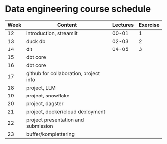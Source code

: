 # Data engineering course schedule


| **Week** | **Content**                                               | **Lectures** | **Exercise** |
| -------- | --------------------------------------------------------- | ------------ | ------------ |
| 12       | introduction, streamlit                                   | 00-01        |      1       |
| 13       | duck db                                                   | 02-03        |      2       |
| 14       | dlt                                                       | 04-05        |      3       |
| 15       | dbt core                                                  |              |              |
| 16       | dbt core                                                  |              |              |
| 17       | github for collaboration, project info                    |              |              |
| 18       | project, LLM                                              |              |              |
| 19       | project, snowflake                                        |              |              |
| 20       | project, dagster                                          |              |              |
| 21       | project, docker/cloud deployment                          |              |              |
| 22       | project presentation and submission                       |              |              |
| 23       | buffer/komplettering                                      |              |              |
